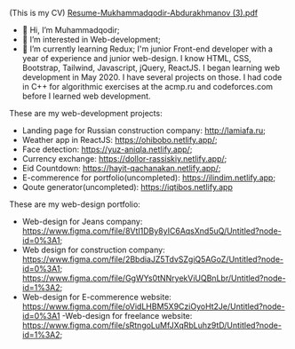 (This is my CV) 
[Resume-Mukhammadqodir-Abdurakhmanov (3).pdf](https://github.com/Muhammad-uzbek/AboutMe/files/6836398/Resume-Mukhammadqodir-Abdurakhmanov.3.pdf)


- 👋 Hi, I’m Muhammadqodir;
- 👀 I’m interested in Web-development;
- 🌱 I’m currently learning Redux;
I'm junior Front-end developer with a year of experience and junior web-design.
I know HTML, CSS, Bootstrap, Tailwind, Javascript, jQuery, ReactJS. I began learning web development in May 2020. I have several projects on those. I had code in C++ for algorithmic exercises at the acmp.ru and codeforces.com before I learned web development.

These are my web-development projects:
- Landing page for Russian construction company: http://lamiafa.ru;
- Weather app in ReactJS: https://ohibobo.netlify.app/;
- Face detection: https://yuz-aniqla.netlify.app/;
- Currency exchange: https://dollor-rassiskiy.netlify.app/;
- Eid Countdown: https://hayit-qachanakan.netlify.app/;
- E-commerence for portfolio(uncompleted): https://ilindim.netlify.app;
- Qoute generator(uncompleted): https://iqtibos.netlify.app

These are my web-design portfolio:
- Web-design for Jeans company:         https://www.figma.com/file/8VtI1DBy8yIC6AqsXnd5uQ/Untitled?node-id=0%3A1;
- Web design for construction company: https://www.figma.com/file/2BbdiaJZ5TdvSZgiQ5AGoZ/Untitled?node-id=0%3A1;
                                       https://www.figma.com/file/GgWYs0tNNryekViUQBnLbr/Untitled?node-id=1%3A2;
- Web-design for E-commerence website: https://www.figma.com/file/oVidLHBM5X9CziOyoHt2Je/Untitled?node-id=0%3A1
-Web-design for freelance website:     https://www.figma.com/file/sRtngoLuMfJXqRbLuhz9tD/Untitled?node-id=1%3A2;
<!---
Muhammad-uzbek/Muhammad-uzbek is a ✨ special ✨ repository because its `README.md` (this file) appears on your GitHub profile.
You can click the Preview link to take a look at your changes.
--->
